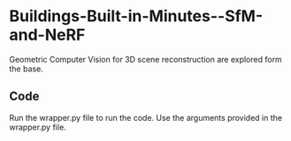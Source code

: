 # Buildings-Built-in-Minutes--SfM-and-NeRF
Geometric Computer Vision for 3D scene reconstruction are explored form the base. 



## Code

Run the wrapper.py file to run the code. Use the arguments provided in the wrapper.py file. 
